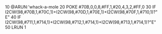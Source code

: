 10 @ARUN:'whack-a-mole
20 POKE #70B,0,0,8,#FF,1,#20,4,3,2,#FF,0
30 IF I2CW(98,#70B,1,#70C,1)+I2CW(98,#70D,1,#70E,1)+I2CW(98,#70F,1,#710,1)?"E"
40 IF I2CW(98,#711,1,#714,1)+I2CW(98,#712,1,#714,1)+I2CW(98,#713,1,#714,1)?"E"
50 LRUN 1
